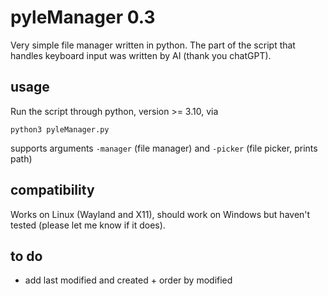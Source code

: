 # pyleManager 0.3

Very simple file manager written in python. The part of the script that handles keyboard input was written by AI (thank you chatGPT).

## usage

Run the script through python, version >= 3.10, via
```
python3 pyleManager.py
```
supports arguments `-manager` (file manager) and `-picker` (file picker, prints path)

## compatibility

Works on Linux (Wayland and X11), should work on Windows but haven't tested (please let me know if it does).

## to do

- add last modified and created + order by modified
